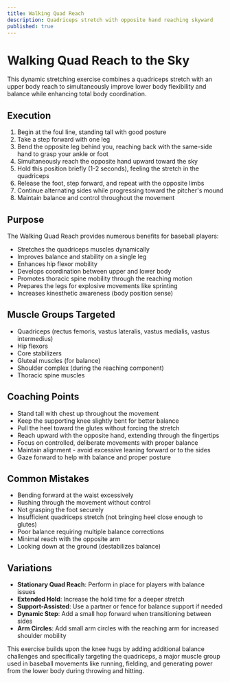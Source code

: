 ```yaml
---
title: Walking Quad Reach
description: Quadriceps stretch with opposite hand reaching skyward
published: true
---
```


# Walking Quad Reach to the Sky

This dynamic stretching exercise combines a quadriceps stretch with an upper body reach to simultaneously improve lower body flexibility and balance while enhancing total body coordination.

## Execution

1. Begin at the foul line, standing tall with good posture
2. Take a step forward with one leg
3. Bend the opposite leg behind you, reaching back with the same-side hand to grasp your ankle or foot
4. Simultaneously reach the opposite hand upward toward the sky
5. Hold this position briefly (1-2 seconds), feeling the stretch in the quadriceps
6. Release the foot, step forward, and repeat with the opposite limbs
7. Continue alternating sides while progressing toward the pitcher's mound
8. Maintain balance and control throughout the movement

## Purpose

The Walking Quad Reach provides numerous benefits for baseball players:

- Stretches the quadriceps muscles dynamically
- Improves balance and stability on a single leg
- Enhances hip flexor mobility
- Develops coordination between upper and lower body
- Promotes thoracic spine mobility through the reaching motion
- Prepares the legs for explosive movements like sprinting
- Increases kinesthetic awareness (body position sense)

## Muscle Groups Targeted

- Quadriceps (rectus femoris, vastus lateralis, vastus medialis, vastus intermedius)
- Hip flexors
- Core stabilizers
- Gluteal muscles (for balance)
- Shoulder complex (during the reaching component)
- Thoracic spine muscles

## Coaching Points

- Stand tall with chest up throughout the movement
- Keep the supporting knee slightly bent for better balance
- Pull the heel toward the glutes without forcing the stretch
- Reach upward with the opposite hand, extending through the fingertips
- Focus on controlled, deliberate movements with proper balance
- Maintain alignment - avoid excessive leaning forward or to the sides
- Gaze forward to help with balance and proper posture

## Common Mistakes

- Bending forward at the waist excessively
- Rushing through the movement without control
- Not grasping the foot securely
- Insufficient quadriceps stretch (not bringing heel close enough to glutes)
- Poor balance requiring multiple balance corrections
- Minimal reach with the opposite arm
- Looking down at the ground (destabilizes balance)

## Variations

- **Stationary Quad Reach**: Perform in place for players with balance issues
- **Extended Hold**: Increase the hold time for a deeper stretch
- **Support-Assisted**: Use a partner or fence for balance support if needed
- **Dynamic Step**: Add a small hop forward when transitioning between sides
- **Arm Circles**: Add small arm circles with the reaching arm for increased shoulder mobility

This exercise builds upon the knee hugs by adding additional balance challenges and specifically targeting the quadriceps, a major muscle group used in baseball movements like running, fielding, and generating power from the lower body during throwing and hitting.
